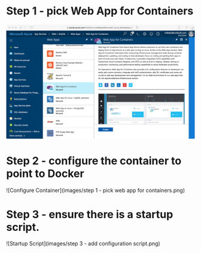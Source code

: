 # Step 1 - pick Web App for Containers

![Web App for Contains](https://github.com/mikebz/azure-docker-deploy/blob/master/images/step%201%20-%20pick%20web%20app%20for%20containers.png)

# Step 2 - configure the container to point to Docker

![Configure Container](images/step 1 - pick web app for containers.png)

# Step 3 - ensure there is a startup script.

![Startup Script](images/step 3 - add configuration script.png)
